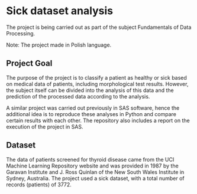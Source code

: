 # Sick dataset analysis

The project is being carried out as part of the subject Fundamentals of Data Processing.

Note: The project made in Polish language.

## Project Goal

The purpose of the project is to classify a patient as healthy or sick based on medical data of patients, including morphological test results. However, the subject itself can be divided into the analysis of this data and the prediction of the processed data according to the analysis.

A similar project was carried out previously in SAS software, hence the additional idea is to reproduce these analyses in Python and compare certain results with each other. The repository also includes a report on the execution of the project in SAS.

## Dataset

The data of patients screened for thyroid disease came from the UCI Machine Learning Repository website and was provided in 1987 by the Garavan Institute and J. Ross Quinlan of the New South Wales Institute in Sydney, Australia. The project used a sick dataset, with a total number of records (patients) of 3772.
